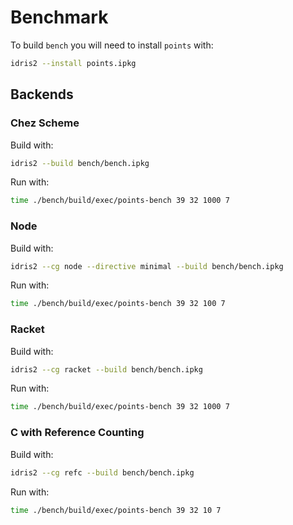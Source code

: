 # Benchmark

To build `bench` you will need to install `points` with:

```sh
idris2 --install points.ipkg
```

## Backends

### Chez Scheme

Build with:

```sh
idris2 --build bench/bench.ipkg
```

Run with:

```sh
time ./bench/build/exec/points-bench 39 32 1000 7
```

### Node

Build with:

```sh
idris2 --cg node --directive minimal --build bench/bench.ipkg
```

Run with:

```sh
time ./bench/build/exec/points-bench 39 32 100 7
```

### Racket

Build with:

```sh
idris2 --cg racket --build bench/bench.ipkg
```

Run with:

```sh
time ./bench/build/exec/points-bench 39 32 1000 7
```

### C with Reference Counting

Build with:

```sh
idris2 --cg refc --build bench/bench.ipkg
```

Run with:

```sh
time ./bench/build/exec/points-bench 39 32 10 7
```
